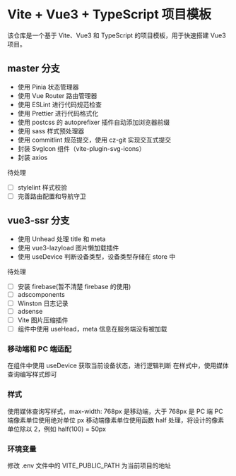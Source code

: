 # Vite + Vue3 + TypeScript 项目模板

该仓库是一个基于 Vite、Vue3 和 TypeScript 的项目模板，用于快速搭建 Vue3 项目。

## master 分支

- 使用 Pinia 状态管理器
- 使用 Vue Router 路由管理器
- 使用 ESLint 进行代码规范检查
- 使用 Prettier 进行代码格式化
- 使用 postcss 的 autoprefixer 插件自动添加浏览器前缀
- 使用 sass 样式预处理器
- 使用 commitlint 规范提交，使用 cz-git 实现交互式提交
- 封装 SvgIcon 组件（vite-plugin-svg-icons）
- 封装 axios

待处理

- [ ] stylelint 样式校验
- [ ] 完善路由配置和导航守卫

## vue3-ssr 分支

- 使用 Unhead 处理 title 和 meta
- 使用 vue3-lazyload 图片懒加载插件
- 使用 useDevice 判断设备类型，设备类型存储在 store 中

待处理

- [ ] 安装 firebase(暂不清楚 firebase 的使用)
- [ ] adscomponents
- [ ] Winston 日志记录
- [ ] adsense
- [ ] Vite 图片压缩插件
- [ ] 组件中使用 useHead，meta 信息在服务端没有被加载

### 移动端和 PC 端适配

在组件中使用 useDevice 获取当前设备状态，进行逻辑判断
在样式中，使用媒体查询编写样式即可

### 样式

使用媒体查询写样式，max-width: 768px 是移动端，大于 768px 是 PC 端
PC 端像素单位使用绝对单位 px
移动端像素单位使用函数 half 处理，将设计的像素单位除以 2，例如 half(100) = 50px

### 环境变量

修改 .env 文件中的 VITE_PUBLIC_PATH 为当前项目的地址
